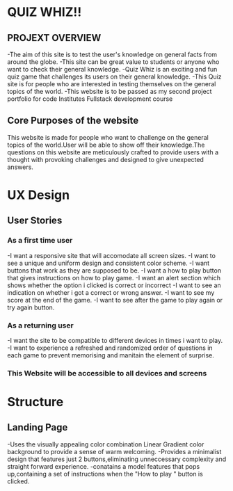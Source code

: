 # QUIZ WHIZ!!

## PROJEXT OVERVIEW

-The aim of this site is to test the user's knowledge on general facts from around the globe.
-This site can be great value to students or anyone who want to check their general knowledge.
-Quiz Whiz is an exciting and fun quiz game that challenges its users on their general knowledge.
-This Quiz site is for people who are interested in testing themselves on the general topics of the world.
-This website is to be passed as my second project portfolio for code Institutes Fullstack development course

## Core Purposes of the website
This website is made for people who want to challenge on the general topics of the world.User will be able to show off their knowledge.The questions on this website are meticulously crafted to provide users with a thought with provoking challenges and designed to give unexpected answers.

# UX Design

## User Stories

### As a first time user

-I want a responsive site that will accomodate all screen sizes.
-I want to see a unique and uniform design and consistent color scheme.
-I want buttons that work as they are supposed to be.
-I want a how to play button that gives instructions on how to play game.
-I want an alert section which shows whether the option i clicked is correct or incorrect
-I want to see an indication on whether i got a correct or wrong answer.
-I want to see my score at the end of the game.
-I want to see after the game to play again or try again button.

### As a returning user

-I want the site to be compatible to different devices in times i want to play.
-I want to experience a refreshed and randomized order of questions in each game to prevent memorising and manitain the element of surprise.

### This Website will be accessible to all devices and screens

# Structure

## Landing Page

-Uses the visually appealing color combination Linear Gradient color background to provide a sense of warm welcoming.
-Provides a minimalist design that features just 2 buttons,eliminating unneccessary complexity and straight forward experience.
-conatains a model features that pops up,containing a set of instructions when the "How to play " button is clicked.
